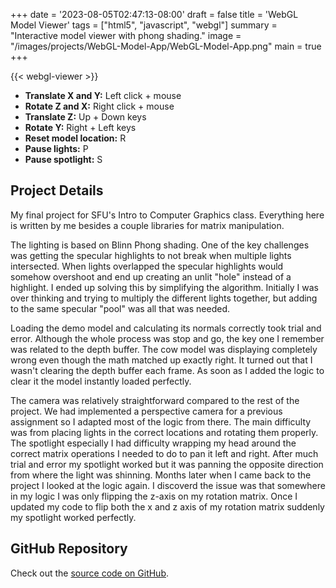 +++
date = '2023-08-05T02:47:13-08:00'
draft = false
title = 'WebGL Model Viewer'
tags = ["html5", "javascript", "webgl"]
summary = "Interactive model viewer with phong shading."
image = "/images/projects/WebGL-Model-App/WebGL-Model-App.png"
main = true
+++

{{< webgl-viewer >}}

- **Translate X and Y:** Left click + mouse
- **Rotate Z and X:** Right click + mouse
- **Translate Z:** Up + Down keys
- **Rotate Y:** Right + Left keys
- **Reset model location:** R
- **Pause lights:** P
- **Pause spotlight:** S

## Project Details

My final project for SFU's Intro to Computer Graphics class. Everything here is written by me besides a couple libraries for matrix manipulation.

The lighting is based on Blinn Phong shading. One of the key challenges was getting the specular highlights to not break when multiple lights intersected. When lights overlapped the specular highlights would somehow overshoot and end up creating an unlit "hole" instead of a highlight. I ended up solving this by simplifying the algorithm. Initially I was over thinking and trying to multiply the different lights together, but adding to the same specular "pool" was all that was needed.

Loading the demo model and calculating its normals correctly took trial and error. Although the whole process was stop and go, the key one I remember was related to the depth buffer. The cow model was displaying completely wrong even though the math matched up exactly right. It turned out that I wasn't clearing the depth buffer each frame. As soon as I added the logic to clear it the model instantly loaded perfectly.

The camera was relatively straightforward compared to the rest of the project. We had implemented a perspective camera for a previous assignment so I adapted most of the logic from there. The main difficulty was from placing lights in the correct locations and rotating them properly. The spotlight especially I had difficulty wrapping my head around the correct matrix operations I needed to do to pan it left and right. After much trial and error my spotlight worked but it was panning the opposite direction from where the light was shinning. Months later when I came back to the project I looked at the logic again. I discoverd the issue was that somewhere in my logic I was only flipping the z-axis on my rotation matrix. Once I updated my code to flip both the x and z axis of my rotation matrix suddenly my spotlight worked perfectly.

## GitHub Repository

Check out the [source code on GitHub](https://github.com/Lingo56/WebGL-Viewer).
